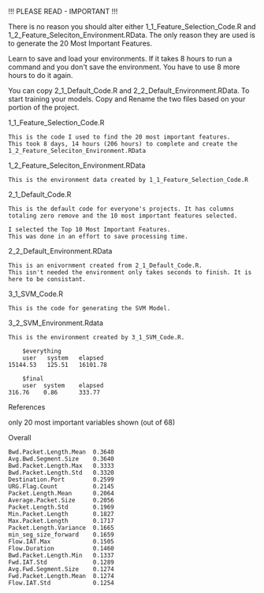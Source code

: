 !!! PLEASE READ - IMPORTANT !!!

There is no reason you should alter either 1_1_Feature_Selection_Code.R and 1_2_Feature_Seleciton_Environment.RData.
The only reason they are used is to generate the 20 Most Important Features.

Learn to save and load your environments. If it takes 8 hours to run a command and you don't save the environment.
You have to use 8 more hours to do it again.

You can copy 2_1_Default_Code.R and 2_2_Default_Environment.RData. To start training your models.
Copy and Rename the two files based on your portion of the project.

1_1_Feature_Selection_Code.R

    This is the code I used to find the 20 most important features.
    This took 8 days, 14 hours (206 hours) to complete and create the 1_2_Feature_Seleciton_Environment.RData

1_2_Feature_Seleciton_Environment.RData

    This is the environment data created by 1_1_Feature_Selection_Code.R

2_1_Default_Code.R

    This is the default code for everyone's projects. It has columns totaling zero remove and the 10 most important features selected.

    I selected the Top 10 Most Important Features.
    This was done in an effort to save processing time.

2_2_Default_Environment.RData

    This is an enivornment created from 2_1_Default_Code.R.
    This isn't needed the environment only takes seconds to finish. It is here to be consistant.

3_1_SVM_Code.R

    This is the code for generating the SVM Model.

3_2_SVM_Environment.Rdata

    This is the environment created by 3_1_SVM_Code.R.
    
        $everything
        user   system   elapsed 
    15144.53   125.51   16101.78 

        $final
        user  system    elapsed 
    316.76    0.86      333.77











References

only 20 most important variables shown (out of 68)

Overall

    Bwd.Packet.Length.Mean  0.3640
    Avg.Bwd.Segment.Size    0.3640
    Bwd.Packet.Length.Max   0.3333
    Bwd.Packet.Length.Std   0.3320
    Destination.Port        0.2599
    URG.Flag.Count          0.2145
    Packet.Length.Mean      0.2064
    Average.Packet.Size     0.2056
    Packet.Length.Std       0.1969
    Min.Packet.Length       0.1827
    Max.Packet.Length       0.1717
    Packet.Length.Variance  0.1665
    min_seg_size_forward    0.1659
    Flow.IAT.Max            0.1505
    Flow.Duration           0.1460
    Bwd.Packet.Length.Min   0.1337
    Fwd.IAT.Std             0.1289
    Avg.Fwd.Segment.Size    0.1274
    Fwd.Packet.Length.Mean  0.1274
    Flow.IAT.Std            0.1254


